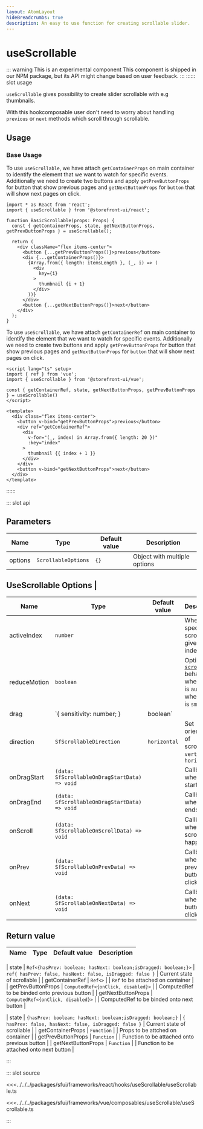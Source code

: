 ```yaml
---
layout: AtomLayout
hideBreadcrumbs: true
description: An easy to use function for creating scrollable slider.
---
```


# useScrollable
::: warning This is an experimental component
This component is shipped in our NPM package, but its API might change based on user feedback.
:::
:::::: slot usage

`useScrollable` gives possibility to create slider scrollable with e.g thumbnails.

With this <!-- react -->hook<!-- end react --><!-- vue -->composable<!-- end vue --> user don't need to worry about handling `previous` or `next` methods which scroll through scrollable.

## Usage

### Base Usage
<!-- react -->

To use `useScrollable`, we have attach `getContainerProps` on main container to identify the element that we want to watch for specific events. Additionally we need to create two buttons and apply `getPrevButtonProps` for button that show previous pages and `getNextButtonProps` for `button` that will show next pages on click.

<SourceCode>

```tsx
import * as React from 'react';
import { useScrollable } from '@storefront-ui/react';

function BasicScrollable(props: Props) {
  const { getContainerProps, state, getNextButtonProps, getPrevButtonProps } = useScrollable();

  return (
    <div className="flex items-center">
      <button {...getPrevButtonProps()}>previous</button>
      <div {...getContainerProps()}>
        {Array.from({ length: itemsLength }, (_, i) => (
          <div
            key={i}
          >
            thumbnail {i + 1}
          </div>
        ))}
      </div>
      <button {...getNextButtonProps()}>next</button>
    </div>
  );
}
```
</SourceCode>

<!-- end react -->
<!-- vue -->

To use `useScrollable`, we have attach `getContainerRef` on main container to identify the element that we want to watch for specific events. Additionally we need to create two buttons and apply `getPrevButtonProps` for button that show previous pages and `getNextButtonProps` for `button` that will show next pages on click.

<SourceCode>

```vue
<script lang="ts" setup>
import { ref } from 'vue';
import { useScrollable } from '@storefront-ui/vue';

const { getContainerRef, state, getNextButtonProps, getPrevButtonProps } = useScrollable()
</script>

<template>
  <div class="flex items-center">
    <button v-bind="getPrevButtonProps">previous</button>
    <div ref="getContainerRef">
      <div
        v-for="(_, index) in Array.from({ length: 20 })"
        :key="index"
      >
        thumbnail {{ index + 1 }}
      </div>
    </div>
    <button v-bind="getNextButtonProps">next</button>
  </div>
</template>
```
</SourceCode>
<!-- end vue -->
::::::

::: slot api

## Parameters

| Name      | Type                  | Default value | Description |
| --------- | --------------------- | ------------- | ----------- |
| options  | `ScrollableOptions` | `{}`              | Object with multiple options  |

## UseScrollable Options       |

| Name            | Type           | Default value | Description |
| --------------- | -------------- | ------------- | ----------- |
| activeIndex           | `number` |               | When specified scroll to given item index |
| reduceMotion           | `boolean` |               | Option for [`scrollTo`](https://developer.mozilla.org/en-US/docs/Web/API/Window/scrollTo) behavior, when `true` is `auto`, when `false` is `smooth` |
| drag           | `{ sensitivity: number; } | boolean` |               |  Gives possibility to specifiy intensity of dragging experience or disabling it |
| direction           | `SfScrollableDirection` | `horizontal`   | Set orientation of scrollable `vertical` or `horizontal` |
| onDragStart           | `(data: SfScrollableOnDragStartData) => void` |    | Callback when drag starts |
| onDragEnd           | `(data: SfScrollableOnDragStartData) => void` |    | Callback when drag ends |
| onScroll           | `(data: SfScrollableOnScrollData) => void` |   | Callback when any scroll happens |
| onPrev           | `(data: SfScrollableOnPrevData) => void` |    | Callback when previous button is clicked |
| onNext           | `(data: SfScrollableOnNextData) => void` |    | Callback when next button is clicked |

## Return value

| Name      | Type                  | Default value | Description |
| --------- | --------------------- | ------------- | ----------- |
<!-- vue -->
| state  | `Ref<{hasPrev: boolean; hasNext: boolean;isDragged: boolean;}>` | `ref{ hasPrev: false, hasNext: false, isDragged: false }`  | Current state of scrollable  |
| getContainerRef  | `Ref<>` |   | `Ref` to be attached on container  |
| getPrevButtonProps  | `ComputedRef<{onClick, disabled}>` |   | ComputedRef to be binded onto previous button |
| getNextButtonProps  | `ComputedRef<{onClick, disabled}>` |   | ComputedRef to be binded onto next button |
<!-- end vue -->
<!-- react -->
| state  | `{hasPrev: boolean; hasNext: boolean;isDragged: boolean;}` | `{ hasPrev: false, hasNext: false, isDragged: false }`  | Current state of scrollable  |
| getContainerProps  | `Function` |   | Props to be attched on container  |
| getPrevButtonProps  | `Function` |   | Function to be attached onto previous button |
| getNextButtonProps  | `Function` |   | Function to be attached onto next button |
<!-- end react -->

:::

::: slot source
<SourceCode>

<!-- react -->
<<<../../../packages/sfui/frameworks/react/hooks/useScrollable/useScrollable.ts
<!-- end react -->
<!-- vue -->
<<<../../../packages/sfui/frameworks/vue/composables/useScrollable/useScrollable.ts
<!-- end vue -->

</SourceCode>
:::
